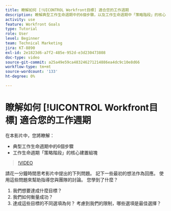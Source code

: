 ```yaml
---
title: 瞭解如何 [!UICONTROL Workfront目標] 適合您的工作週期
description: 瞭解典型工作生命週期中的6個步驟，以及工作生命週期中「策略階段」的核心建置區塊。
activity: use
feature: Workfront Goals
type: Tutorial
role: User
level: Beginner
team: Technical Marketing
jira: KT-8890
exl-id: 2e1823d6-a7f2-485e-952d-e3d230473808
doc-type: video
source-git-commit: a25a49e59ca483246271214886ea4dc9c10e8d66
workflow-type: tm+mt
source-wordcount: '133'
ht-degree: 0%

---
```


# 瞭解如何 [!UICONTROL Workfront目標] 適合您的工作週期

在本影片中，您將瞭解：

* 典型工作生命週期中的6個步驟
* 工作生命週期「策略階段」的核心建置組塊

>[!VIDEO](https://video.tv.adobe.com/v/335184/?quality=12&learn=on)

<!--
Your turn graphic
-->

請花一分鐘時間思考影片中提出的下列問題。 記下一些最初的想法作為回應。 使用這些問題來幫助指導您與團隊的討論。 您學到了什麼？

1. 我們想要達成什麼目標？
1. 我們如何衡量成功？
1. 達成這些目標的不同選項為何？ 考慮到我們的限制，哪些選項是最佳選擇？
